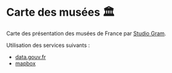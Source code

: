 # Carte des musées 🏛️

Carte des présentation des musées de France par [Studio Gram](https://studio-gram.com).

Utilisation des services suivants :

- [data.gouv.fr](https://data.gouv.fr)
- [mapbox](https://www.mapbox.com/)
